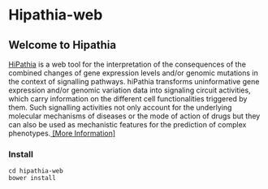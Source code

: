 # Hipathia-web

## Welcome to Hipathia

<a href="http://hipathia.babelomics.org/">HiPathia</a> is a web tool for the interpretation of the consequences of the combined changes of gene expression levels and/or genomic mutations in the context of signalling pathways. hiPathia transforms uninformative gene expression and/or genomic variation data into signaling circuit activities, which carry information on the different cell functionalities triggered by them. Such signalling activities not only account for the underlying molecular mechanisms of diseases or the mode of action of drugs but they can also be used as mechanistic features for the prediction of complex phenotypes.<a href="http://hipathia.babelomics.org/doc/doku.php"> [More Information]  </a>


### Install

    cd hipathia-web
    bower install 
